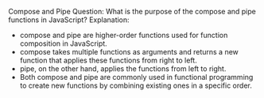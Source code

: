 Compose and Pipe
Question: What is the purpose of the compose and pipe functions in JavaScript?
Explanation:
- compose and pipe are higher-order functions used for function composition in JavaScript.
- compose takes multiple functions as arguments and returns a new function that applies these functions from right to left.
- pipe, on the other hand, applies the functions from left to right.
- Both compose and pipe are commonly used in functional programming to create new functions by combining existing ones in a specific order.
